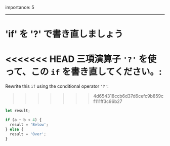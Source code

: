 importance: 5

---

# 'if' を '?' で書き直しましょう

<<<<<<< HEAD
三項演算子 `'?'` を使って、この `if` を書き直してください。:
=======
Rewrite this `if` using the conditional operator `'?'`:
>>>>>>> 4d654318ccb6d37d6cefc9b859cf111ff3c96b27

```js
let result;

if (a + b < 4) {
  result = 'Below';
} else {
  result = 'Over';
}
```
